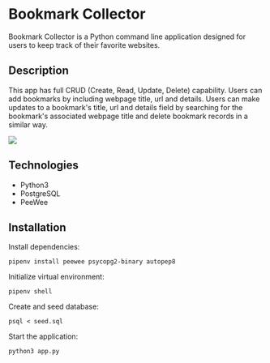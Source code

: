 # Bookmark Collector 

Bookmark Collector is a Python command line application designed for users to keep track of their favorite websites.
## Description

This app has full CRUD (Create, Read, Update, Delete) capability. Users can add bookmarks by including webpage title, url and details. Users can make updates to a bookmark's title, url and details field by searching for the bookmark's associated webpage title and delete bookmark records in a similar way.

![](bookmark-cli-app.gif)

## Technologies

- Python3
- PostgreSQL
- PeeWee

## Installation

Install dependencies:

`pipenv install peewee psycopg2-binary autopep8`

Initialize virtual environment:

`pipenv shell`

Create and seed database:

`psql < seed.sql`

Start the application:

`python3 app.py`
